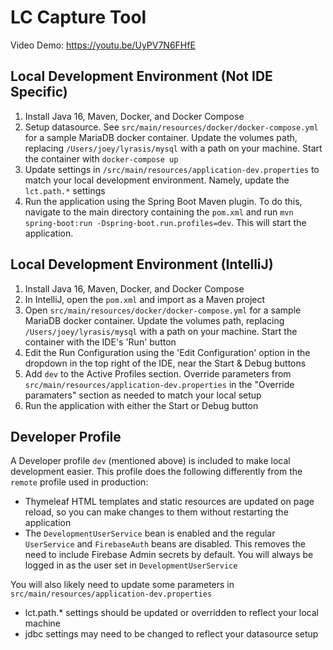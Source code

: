 # LC Capture Tool

Video Demo: https://youtu.be/UyPV7N6FHfE

## Local Development Environment (Not IDE Specific)
1. Install Java 16, Maven, Docker, and Docker Compose
2. Setup datasource. See `src/main/resources/docker/docker-compose.yml` for a sample MariaDB docker container. Update the volumes path, replacing `/Users/joey/lyrasis/mysql` with a path on your machine. Start the container with `docker-compose up`
3. Update settings in `/src/main/resources/application-dev.properties` to match your local development environment. Namely, update the `lct.path.*` settings 
4. Run the application using the Spring Boot Maven plugin. To do this, navigate to the main directory containing the `pom.xml` and run `mvn spring-boot:run -Dspring-boot.run.profiles=dev`. This will start the application.

## Local Development Environment (IntelliJ)
1. Install Java 16, Maven, Docker, and Docker Compose
2. In IntelliJ, open the `pom.xml` and import as a Maven project
3. Open `src/main/resources/docker/docker-compose.yml` for a sample MariaDB docker container. Update the volumes path, replacing `/Users/joey/lyrasis/mysql` with a path on your machine. Start the container with the IDE's 'Run' button
4. Edit the Run Configuration using the 'Edit Configuration' option in the dropdown in the top right of the IDE, near the Start & Debug buttons
5. Add `dev` to the Active Profiles section. Override parameters from `src/main/resources/application-dev.properties` in the "Override paramaters" section as needed to match your local setup
6. Run the application with either the Start or Debug button

## Developer Profile
A Developer profile `dev`  (mentioned above) is included to make local development easier. This profile does the following differently from the `remote` profile used in production:
- Thymeleaf HTML templates and static resources are updated on page reload, so you can make changes to them without restarting the application
- The `DevelopmentUserService` bean is enabled and the regular `UserService` and `FirebaseAuth` beans are disabled. This removes the need to include Firebase Admin secrets by default. You will always be logged in as the user set in `DevelopmentUserService`

You will also likely need to update some parameters in `src/main/resources/application-dev.properties`
- lct.path.* settings should be updated or overridden to reflect your local machine
- jdbc settings may need to be changed to reflect your datasource setup

